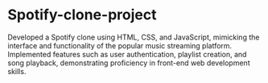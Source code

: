 # Spotify-clone-project
Developed a Spotify clone using HTML, CSS, and JavaScript, mimicking the interface and functionality of the popular music streaming platform. Implemented features such as user authentication, playlist creation, and song playback, demonstrating proficiency in front-end web development skills.
